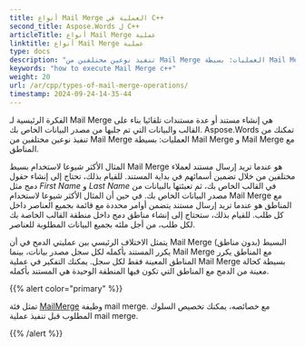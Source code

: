 ```yaml
---
title: أنواع Mail Merge العملية في C++
second_title: Aspose.Words ل C++
articleTitle: أنواع Mail Merge عملية
linktitle: أنواع Mail Merge عملية
type: docs
description: "تنفيذ نوعين مختلفين من Mail Merge العمليات: بسيطة Mail Merge و Mail Merge مع المناطق باستخدام C++. يكرر Mail Merge البسيط المستند بأكمله لكل سجل مصدر بيانات، بينما يكرر Mail Merge مع المناطق المناطق المعينة فقط لكل سجل."
keywords: "how to execute Mail Merge c++"
weight: 20
url: /ar/cpp/types-of-mail-merge-operations/
timestamp: 2024-09-24-14-35-44
---
```


الفكرة الرئيسية لـ Mail Merge هي إنشاء مستند أو عدة مستندات تلقائيا بناء على القالب والبيانات التي تم جلبها من مصدر البيانات الخاص بك. Aspose.Words تمكنك من تنفيذ نوعين مختلفين من Mail Merge العمليات: بسيطة Mail Merge و Mail Merge مع المناطق.

المثال الأكثر شيوعا لاستخدام بسيط Mail Merge هو عندما تريد إرسال مستند لعملاء مختلفين من خلال تضمين أسمائهم في بداية المستند. للقيام بذلك، تحتاج إلى إنشاء حقول دمج مثل *First Name* و *Last Name* في القالب الخاص بك، ثم تعبئتها بالبيانات من مصدر البيانات الخاص بك. في حين أن المثال الأكثر شيوعا لاستخدام Mail Merge مع المناطق هو عندما تريد إرسال مستند يتضمن أوامر محددة مع قائمة بجميع العناصر داخل كل طلب. للقيام بذلك، ستحتاج إلى إنشاء مناطق دمج داخل منطقة القالب الخاصة بك لكل طلب، من أجل ملئه بجميع البيانات المطلوبة للعناصر.

يتمثل الاختلاف الرئيسي بين عمليتي الدمج في أن Mail Merge البسيط (بدون مناطق) يكرر المستند بأكمله لكل سجل مصدر بيانات، بينما Mail Merge مع المناطق يكرر المناطق المعينة فقط لكل سجل. يمكنك التفكير في عملية Mail Merge بسيطة كحالة معينة من الدمج مع المناطق التي تكون فيها المنطقة الوحيدة هي المستند بأكمله.

{{% alert color="primary" %}}

تمثل فئة [MailMerge](https://reference.aspose.com/words/cpp/class/aspose.words.mailmerging/mailmerge/) وظيفة mail merge. مع خصائصه، يمكنك تخصيص السلوك المطلوب قبل تنفيذ عملية mail merge.

{{% /alert %}}

